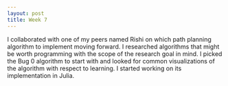 ```yaml
---
layout: post
title: Week 7
---
```


I collaborated with one of my peers named Rishi on which path planning algorithm to implement moving forward. I researched algorithms that might be worth programming with the scope of the research goal in mind. I picked the Bug 0 algorithm to start with and looked for common visualizations of the algorithm with respect to learning. I started working on its implementation in Julia.
